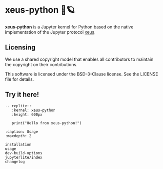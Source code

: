 # xeus-python 🚀🪐

**xeus-python** is a Jupyter kernel for Python based on the native implementation of the Jupyter protocol
[xeus](https://github.com/jupyter-xeus/xeus).

## Licensing

We use a shared copyright model that enables all contributors to maintain the
copyright on their contributions.

This software is licensed under the BSD-3-Clause license. See the LICENSE file for details.

## Try it here!

```{eval-rst}
.. replite::
   :kernel: xeus-python
   :height: 600px

   print("Hello from xeus-python!")
```

```{toctree}
:caption: Usage
:maxdepth: 2

installation
usage
dev-build-options
jupyterlite/index
changelog
```

